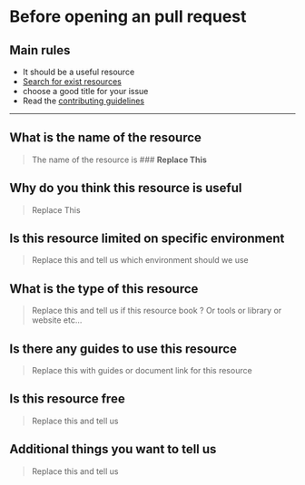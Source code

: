 # Before opening an pull request

## Main rules

- It should be a useful resource
- [Search for exist resources](https://github.com/mohanagy/performance_optimization/blob/master/README.md)
- choose a good title for your issue
- Read the [contributing guidelines](https://github.com/mohanagy/performance_optimization/blob/master/CONTRIBUTING.md)

---

## What is the name of the resource

> The name of the resource is  ### **Replace This**

## Why do you think this resource is useful

> Replace This  

## Is this resource limited on specific environment

>Replace this and tell us which environment should we use

## What is the type of this resource

> Replace this and tell us if this resource  book ? Or tools or library or website etc...

## Is there any guides to use this resource

>Replace this with guides or document  link for this resource

## Is this resource free

> Replace this and tell us

## Additional things you want to tell us  

> Replace this and tell us